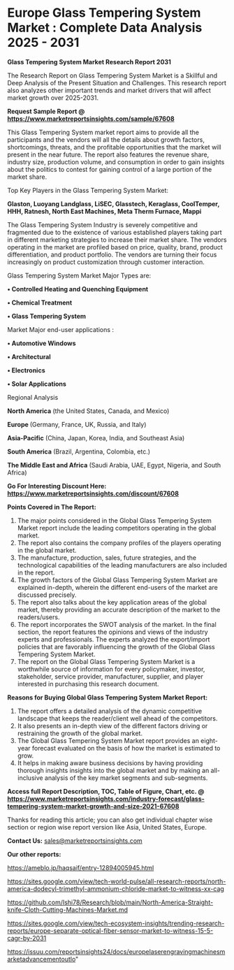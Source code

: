 # Europe Glass Tempering System Market : Complete Data Analysis 2025 - 2031

<strong>Glass Tempering System Market Research Report 2031</strong>

The Research Report on Glass Tempering System Market is a Skillful and Deep Analysis of the Present Situation and Challenges. This research report also analyzes other important trends and market drivers that will affect market growth over 2025-2031.

<strong>Request Sample Report @ <a href=https://www.marketreportsinsights.com/sample/67608>https://www.marketreportsinsights.com/sample/67608</a></strong>

This Glass Tempering System market report aims to provide all the participants and the vendors will all the details about growth factors, shortcomings, threats, and the profitable opportunities that the market will present in the near future. The report also features the revenue share, industry size, production volume, and consumption in order to gain insights about the politics to contest for gaining control of a large portion of the market share.

Top Key Players in the Glass Tempering System Market:

<strong>Glaston, Luoyang Landglass, LiSEC, Glasstech, Keraglass, CoolTemper, HHH, Ratnesh, North East Machines, Meta Therm Furnace, Mappi</strong>

The Glass Tempering System Industry is severely competitive and fragmented due to the existence of various established players taking part in different marketing strategies to increase their market share. The vendors operating in the market are profiled based on price, quality, brand, product differentiation, and product portfolio. The vendors are turning their focus increasingly on product customization through customer interaction.

Glass Tempering System Market Major Types are:

<strong>• Controlled Heating and Quenching Equipment

• Chemical Treatment

• Glass Tempering System</strong>

Market Major end-user applications :

<strong>• Automotive Windows

• Architectural

• Electronics

• Solar Applications</strong>

Regional Analysis

</u><strong><b>North America</b></strong> (the United States, Canada, and Mexico)

<strong><b>Europe </b></strong>(Germany, France, UK, Russia, and Italy)

<strong><b>Asia-Pacific</b></strong> (China, Japan, Korea, India, and Southeast Asia)

<strong><b>South America</b></strong> (Brazil, Argentina, Colombia, etc.)

<strong><b>The Middle East and Africa</b></strong> (Saudi Arabia, UAE, Egypt, Nigeria, and South Africa)

<strong>Go For Interesting Discount Here: <a href=https://www.marketreportsinsights.com/discount/67608>https://www.marketreportsinsights.com/discount/67608</a></strong>

<strong>Points Covered in The Report:</strong>
<ol>
  <li>The major points considered in the Global Glass Tempering System Market report include the leading competitors operating in the global market.</li>
  <li>The report also contains the company profiles of the players operating in the global market.</li>
  <li>The manufacture, production, sales, future strategies, and the technological capabilities of the leading manufacturers are also included in the report.</li>
  <li>The growth factors of the Global Glass Tempering System Market are explained in-depth, wherein the different end-users of the market are discussed precisely.</li>
  <li>The report also talks about the key application areas of the global market, thereby providing an accurate description of the market to the readers/users.</li>
  <li>The report incorporates the SWOT analysis of the market. In the final section, the report features the opinions and views of the industry experts and professionals. The experts analyzed the export/import policies that are favorably influencing the growth of the Global Glass Tempering System Market.</li>
  <li>The report on the Global Glass Tempering System Market is a worthwhile source of information for every policymaker, investor, stakeholder, service provider, manufacturer, supplier, and player interested in purchasing this research document.</li>
</ol>
<strong>Reasons for Buying Global Glass Tempering System Market Report:</strong>

<ol>
  <li>The report offers a detailed analysis of the dynamic competitive landscape that keeps the reader/client well ahead of the competitors.</li>
  <li>It also presents an in-depth view of the different factors driving or restraining the growth of the global market.</li>
  <li>The Global Glass Tempering System Market report provides an eight-year forecast evaluated on the basis of how the market is estimated to grow.</li>
  <li>It helps in making aware business decisions by having providing thorough insights insights into the global market and by making an all-inclusive analysis of the key market segments and sub-segments.</li>
</ol>
<strong>Access full Report Description, TOC, Table of Figure, Chart, etc. @ <a href=https://www.marketreportsinsights.com/industry-forecast/glass-tempering-system-market-growth-and-size-2021-67608>https://www.marketreportsinsights.com/industry-forecast/glass-tempering-system-market-growth-and-size-2021-67608</a></strong>


Thanks for reading this article; you can also get individual chapter wise section or region wise report version like Asia, United States, Europe.

<strong>Contact Us:</strong>
sales@marketreportsinsights.com

<strong>Our other reports:</strong>

<a href=https://ameblo.jp/haqsaif/entry-12894005945.html>https://ameblo.jp/haqsaif/entry-12894005945.html</a>

<a href=https://sites.google.com/view/tech-world-pulse/all-research-reports/north-america-dodecyl-trimethyl-ammonium-chloride-market-to-witness-xx-cag>https://sites.google.com/view/tech-world-pulse/all-research-reports/north-america-dodecyl-trimethyl-ammonium-chloride-market-to-witness-xx-cag</a>

<a href=https://github.com/Ishi78/Research/blob/main/North-America-Straight-knife-Cloth-Cutting-Machines-Market.md>https://github.com/Ishi78/Research/blob/main/North-America-Straight-knife-Cloth-Cutting-Machines-Market.md</a>

<a href=https://sites.google.com/view/tech-ecosystem-insights/trending-research-reports/europe-separate-optical-fiber-sensor-market-to-witness-15-5-cagr-by-2031>https://sites.google.com/view/tech-ecosystem-insights/trending-research-reports/europe-separate-optical-fiber-sensor-market-to-witness-15-5-cagr-by-2031</a>

<a href=https://issuu.com/reportsinsights24/docs/europelaserengravingmachinesmarketadvancementoutlo>https://issuu.com/reportsinsights24/docs/europelaserengravingmachinesmarketadvancementoutlo</a>"
